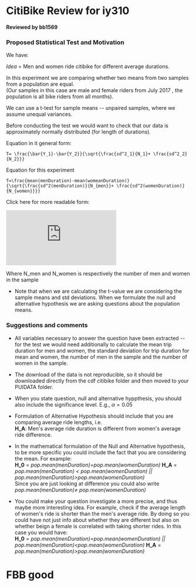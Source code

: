 # CitiBike Review for iy310
**Reviewed by bb1569** 

### Proposed Statistical Test and Motivation

We have:

*Idea* = Men and women ride citibike for different average durations. 

In this experiment we are comparing whether two means from two samples from a population are equal. <br> (Our samples in this case are male and female riders from July 2017 , the population is all bike riders from all months).

We can use a t-test for sample means -- unpaired samples, where we assume unequal variances. 

Before conducting the test we would want to check that our data is approximately normally distributed (for length of durations). 


Equation in it general form:

```{latex}
T= \frac{\bar{Y_1}-\bar{Y_2}}{\sqrt{\frac{sd^2_1}{N_1}+ \frac{sd^2_2}{N_2}}}
```

Equation for this experiment

```{latex}
T=\frac{mean(menDuration)-mean(womeanDuration)}{\sqrt{\frac{sd^2(menDuration)}{N_{men}}+ \frac{sd^2(womenDuration)}{N_{women}}}}

```
Click here for more readable form:

![ttest](https://github.com/biabbiassago/PUI2017_bb1569/blob/master/HW4_bb1569/ttest.pdf)


Where N_men and N_women is respectively the number of men and women in the sample

* Note that when we are calculating the t-value we are considering the sample means and std deviations. When we formulate the null and alternative hypothesis we are asking questions about the population means. 


### Suggestions and comments

* All variables necessary to answer the question have been extracted -- for the test we would need additionally to calculate the mean trip duration for men and women, the standard deviation for trip duration for mean and women, the number of men in the sample and the number of women in the sample. 

* The download of the data is not reproducible, so it should be downloaded directly from the cdf citibike folder and then moved to your PUIDATA folder. 

* When you state question, null and alternative hyppthesis, you should also include the significance level. E.g., $\alpha=0.05$

* Formulation of Alternative Hypothesis should include that you are comparing average ride lengths, i.e. <br>
__H_A__: Men's average ride duration is different from women's average ride difference. 

* In the mathematical formulation of the Null and Alternative hypothesis, to be more specific you could include the fact that you are considering the mean. For example: <br>
__H_0__ =  *pop.mean(menDuration)=pop.mean(womenDuration)*
__H_A__ = *pop.mean(menDuration) < pop.mean(womenDuration) || pop.mean(menDuration)>pop.mean(womenDuration)* <br> 
Since you are just looking at difference you could also write *pop.mean(menDuration)≠ pop.mean(womenDuration)*
    

* You could make your question investigate a more precise, and thus maybe more interesting idea. For example, check if the average length of women's ride is shorter than the men's average ride. By doing so you could have not just info about whether they are different but also on whether beign a female is correlated with taking shorter rides. In this case you would have: <br> 
__H_0__ = *pop.mean(menDuration)=pop.mean(womenDuration) || pop.mean(menDuration)<pop.mean(womenDuration)*
__H_A__ = *pop.mean(menDuration)>pop.mean(womenDuration)*


# FBB good
